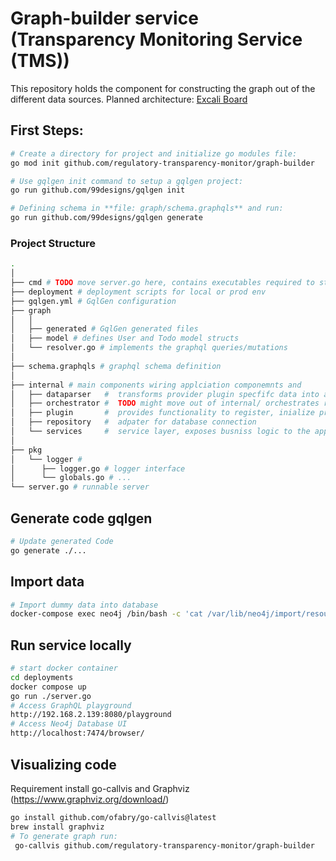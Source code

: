 # Graph-builder service (Transparency Monitoring Service (TMS)) 
This repository holds the component for constructing the graph out of the different data sources. Planned architecture: 
[Excali Board](https://excalidraw.com/#json=nTY2HnHaiaMcYJOYK8beS,YWVmtXo6pRIJhX07fY_aPA)

## First Steps:
```sh
# Create a directory for project and initialize go modules file:
go mod init github.com/regulatory-transparency-monitor/graph-builder
```

```sh
# Use ‍‍gqlgen init command to setup a gqlgen project: 
go run github.com/99designs/gqlgen init
```

```sh
# Defining schema in **file: graph/schema.graphqls** and run:
go run github.com/99designs/gqlgen generate
```

 ### Project Structure
```sh
.
│
├── cmd # TODO move server.go here, contains executables required to start app
├── deployment # deployment scripts for local or prod env
├── gqlgen.yml # GqlGen configuration
├── graph
│   │   
│   ├── generated # GqlGen generated files
│   ├── model # defines User and Todo model structs
│   └── resolver.go # implements the graphql queries/mutations
│    
├── schema.graphqls # graphql schema definition
│
├── internal # main components wiring applciation componemnts and
│   ├── dataparser   #  transforms provider plugin specfifc data into a generic model
│   ├── orchestrator #  TODO might move out of internal/ orchestrates registering plugins, data parsing and transfroming
│   ├── plugin       #  provides functionality to register, inialize provider specific instances and fetch Data
│   ├── repository   #  adpater for database connection
│   └── services     #  service layer, exposes busniss logic to the application define operations executed from             │                       external interfaces such as graphQL endpoints
│ 
├── pkg
│   └── logger #  
│      ├── logger.go # logger interface
│      └── globals.go # ...
└── server.go # runnable server
```

## Generate code gqlgen 
```sh
# Update generated Code 
go generate ./...
```

## Import data
```sh
# Import dummy data into database
docker-compose exec neo4j /bin/bash -c 'cat /var/lib/neo4j/import/resource.cyhpher | cypher-shell -u neo4j -p testingshit'
```

## Run service locally
```sh
# start docker container 
cd deployments
docker compose up 
go run ./server.go 
# Access GraphQL playground
http://192.168.2.139:8080/playground
# Access Neo4j Database UI
http://localhost:7474/browser/
```

## Visualizing code
Requirement install go-callvis and Graphviz (https://www.graphviz.org/download/)

```sh
go install github.com/ofabry/go-callvis@latest
brew install graphviz 
# To generate graph run:
 go-callvis github.com/regulatory-transparency-monitor/graph-builder
```